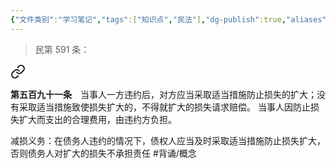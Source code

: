 ```yaml
---
{"文件类别":"学习笔记","tags":["知识点","民法"],"dg-publish":true,"aliases":["减损规则"],"permalink":"/学习笔记studyup/民法总论/减损义务/","dgPassFrontmatter":true,"created":"2024-07-06T17:18:51.094+08:00","updated":"2024-10-26T18:28:30.587+08:00"}
---
```


>民第 591 条：
<div class="transclusion internal-embed is-loaded"><a class="markdown-embed-link" href="/////#t591" aria-label="Open link"><svg xmlns="http://www.w3.org/2000/svg" width="24" height="24" viewBox="0 0 24 24" fill="none" stroke="currentColor" stroke-width="2" stroke-linecap="round" stroke-linejoin="round" class="svg-icon lucide-link"><path d="M10 13a5 5 0 0 0 7.54.54l3-3a5 5 0 0 0-7.07-7.07l-1.72 1.71"></path><path d="M14 11a5 5 0 0 0-7.54-.54l-3 3a5 5 0 0 0 7.07 7.07l1.71-1.71"></path></svg></a><div class="markdown-embed">



**第五百九十一条**　当事人一方违约后，对方应当采取适当措施防止损失的扩大；没有采取适当措施致使损失扩大的，不得就扩大的损失请求赔偿。
当事人因防止损失扩大而支出的合理费用，由违约方负担。 

</div></div>


减损义务：在债务人违约的情况下，债权人应当及时采取适当措施防止损失扩大，否则债务人对扩大的损失不承担责任 #背诵/概念 